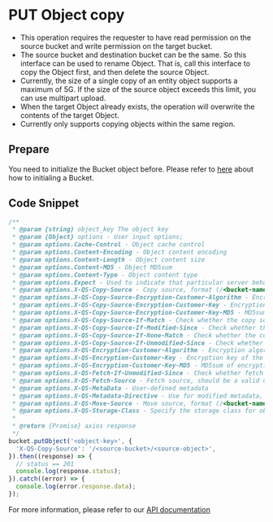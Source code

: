 # PUT Object copy

- This operation requires the requester to have read permission on the source bucket and write permission on the target bucket.
- The source bucket and destination bucket can be the same. So this interface can be used to rename Object. That is, call this interface to copy the Object first, and then delete the source Object.
- Currently, the size of a single copy of an entity object supports a maximum of 5G. If the size of the source object exceeds this limit, you can use multipart upload.
- When the target Object already exists, the operation will overwrite the contents of the target Object.
- Currently only supports copying objects within the same region.

## Prepare

You need to initialize the Bucket object before. Please refer to [here](./initialize_config_and_qingstor.md) about how to initialing a Bucket.

## Code Snippet

```javascript
/**
 * @param {string} object_key The object key
 * @param {Object} options - User input options;
 * @param options.Cache-Control - Object cache control
 * @param options.Content-Encoding - Object content encoding
 * @param options.Content-Length - Object content size
 * @param options.Content-MD5 - Object MD5sum
 * @param options.Content-Type - Object content type
 * @param options.Expect - Used to indicate that particular server behaviors are required by the client
 * @param options.X-QS-Copy-Source - Copy source, format (/<bucket-name>/<object-key>)
 * @param options.X-QS-Copy-Source-Encryption-Customer-Algorithm - Encryption algorithm of the object
 * @param options.X-QS-Copy-Source-Encryption-Customer-Key - Encryption key of the object
 * @param options.X-QS-Copy-Source-Encryption-Customer-Key-MD5 - MD5sum of encryption key
 * @param options.X-QS-Copy-Source-If-Match - Check whether the copy source matches
 * @param options.X-QS-Copy-Source-If-Modified-Since - Check whether the copy source has been modified
 * @param options.X-QS-Copy-Source-If-None-Match - Check whether the copy source does not match
 * @param options.X-QS-Copy-Source-If-Unmodified-Since - Check whether the copy source has not been modified
 * @param options.X-QS-Encryption-Customer-Algorithm - Encryption algorithm of the object
 * @param options.X-QS-Encryption-Customer-Key - Encryption key of the object
 * @param options.X-QS-Encryption-Customer-Key-MD5 - MD5sum of encryption key
 * @param options.X-QS-Fetch-If-Unmodified-Since - Check whether fetch target object has not been modified
 * @param options.X-QS-Fetch-Source - Fetch source, should be a valid url
 * @param options.X-QS-MetaData - User-defined metadata
 * @param options.X-QS-Metadata-Directive - Use for modified metadata, valid (COPY/REPLACE)
 * @param options.X-QS-Move-Source - Move source, format (/<bucket-name>/<object-key>)
 * @param options.X-QS-Storage-Class - Specify the storage class for object
 *
 * @return {Promise} axios response
 */
bucket.putObject('<object-key>', {
  'X-QS-Copy-Source': '/<source-bucket>/<source-object>',
}).then((response) => {
  // status == 201
  console.log(response.status);
}).catch((error) => {
  console.log(error.response.data);
});
```

For more information, please refer to our [API documentation](https://docsv3.qingcloud.com/storage/object-storage/api/object/basic_opt/copy/)
